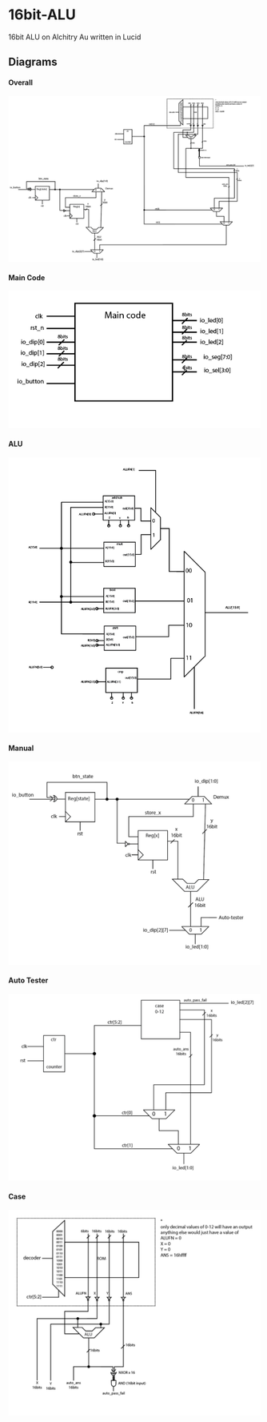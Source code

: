 # 16bit-ALU
16bit ALU on Alchitry Au written in Lucid

## Diagrams

#### Overall

![](https://github.com/LoJunKai/16bit-ALU/raw/main/media/overall.PNG)

#### Main Code

![](https://github.com/LoJunKai/16bit-ALU/raw/main/media/Main%20code.PNG)

#### ALU

![](https://github.com/LoJunKai/16bit-ALU/raw/main/media/ALU.PNG)

#### Manual

![](https://github.com/LoJunKai/16bit-ALU/raw/main/media/manual.PNG)

#### Auto Tester

![](https://github.com/LoJunKai/16bit-ALU/raw/main/media/auto%20tester.PNG)

#### Case

![](https://github.com/LoJunKai/16bit-ALU/raw/main/media/Case.PNG)
